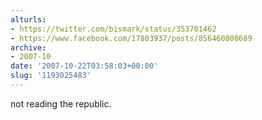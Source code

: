 ```yaml
---
alturls:
- https://twitter.com/bismark/status/353701462
- https://www.facebook.com/17803937/posts/856460808689
archive:
- 2007-10
date: '2007-10-22T03:58:03+00:00'
slug: '1193025483'
---
```


not reading the republic.


